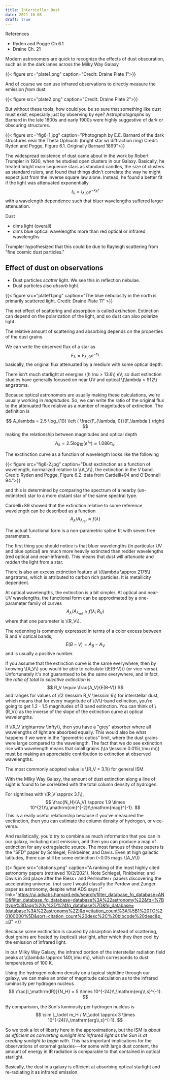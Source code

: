 ```yaml
---
title: Interstellar Dust
date: 2021-10-08
draft: true
---
```


References
* Ryden and Pogge Ch 6.1
* Draine Ch. 21

Modern astronomers are quick to recognize the effects of dust obscuration, such as in the dark lanes across the Milky Way Galaxy

{{< figure src="plate1.png" caption="Credit: Draine Plate 1">}}

And of course we can use infrared observations to directly measure the emission *from* dust

{{< figure src="plate2.png" caption="Credit: Draine Plate 2">}}

But without these tools, how could you be so sure that something like dust must exist, especially just by observing by eye? Astro*photographs* by Barnard in the late 1800s and early 1900s were highly suggestive of dark or obscuring structures.

{{< figure src="fig6-1.jpg" caption="Photograph by E.E. Barnard of the dark structures near the Theta Ophiuchi (bright star w/ diffraction ring) Credit: Ryden and Pogge, Figure 6.1. Originally Barnard 1899">}}

The widespread existence of dust came about in the work by Robert Trumpler in 1930, when he studied open clusters in our Galaxy. Basically, he treated bright main sequence stars as standard candles, the size of clusters as standard rulers, and found that things didn't correlate the way he might expect just from the inverse square law alone. Instead, he found a better fit if the light was attenuated exponentially
$$
I_\lambda = I_{\lambda, 0} e^{-\kappa_\lambda r}
$$
with a wavelength dependence such that bluer wavelengths suffered larger attenuation. 

Dust 
* dims light (overall)
* dims blue optical wavelengths more than red optical or infrared wavelengths

Trumpler hypothesized that this could be due to Rayleigh scattering from "fine cosmic dust particles."

## Effect of dust on observations

* Dust particles *scatter* light. We see this in reflection nebulae.
* Dust particles also *absorb* light.

{{< figure src="plate11.png" caption="The blue nebulosity in the north is primarily scattered light. Credit: Draine Plate 11" >}}

The net effect of scattering and absorption is called *extinction*.  Extinction can depend on the polarization of the light, and so dust can also polarize light.

The relative amount of scattering and absorbing depends on the properties of the dust grains.

We can write the observed flux of a star as
$$
F_\lambda = F_{\lambda, 0} e^{-\tau_\lambda}
$$
basically, the original flux attenuated by a medium with some optical depth. 

There isn't much starlight at energies \\(h \nu > 13.6\\) eV, so dust extinction studies have generally focused on near UV and optical \\(\lambda > 912\\) angstroms.

Because optical astronomers are usually making these calculations, we're usually working in *magnitudes*. So, we can write the ratio of the original flux to the attenuated flux relative as a number of magnitudes of extinction. The definition is 

$$
A_\lambda = 2.5 \log_{10} \left ( \frac{F_{\lambda, 0}}{F_\lambda } \right)
$$
making the relationship between magnitudes and optical depth
$$
A_\lambda = 2.5 \log_{10}(e^{\tau_\nu}) \approx 1.086 \tau_\lambda.
$$

The exctinction curve as a function of wavelength looks like the following 

{{< figure src="fig6-2.jpg" caption="Dust exctinction as a function of wavelength, normalized relative to \\(A_V\\), the extinction in the V band. Credit: Ryden and Pogge, Figure 6.2. data from Cardelli+94 and O'Donnell 94.">}}

and this is determined by comparing the spectrum of a nearby (un-extincted) star to a more distant star of the same spectral type. 

Cardelli+89 showed that the extinction relative to some reference wavelength can be described as a function
$$
A_\lambda / A_{\lambda_\mathrm{ref}} \approx f(\lambda)
$$

The actual functional form is a non-parametric spline fit with seven free parameters.

The first thing you should notice is that bluer wavelengths (in particular UV and blue optical) are much more heavily extincted than redder wavelengths (red optical and near-infrared). This means that dust will *attenuate* and *redden* the light from a star.

There is also an excess extinction feature at \\(\lambda \approx 2175\\) angstroms, which is attributed to carbon rich particles. It is metallicity dependent.

At optical wavelengths, the extinction is a bit simpler. At optical and near-UV wavelengths, the functional form can be approximated by a one-parameter family of curves
$$
A_\lambda / A_{\lambda_\mathrm{ref}} \approx f(\lambda; R_V)
$$
where that one parameter is \\(R_V\\).

The redenning is commonly expressed in terms of a color excess between B and V optical bands,
$$
E(B-V) = A_B - A_V
$$
and is usually a positive number.

If you assume that the extinction curve is the same everywhere, then by knowing \\(A_V\\) you would be able to calculate \\(E(B-V)\\) (or vice-versa). Unfortunately it's not guaranteed to be the same everywhere, and in fact, the *ratio of total to selective extinction* is 
$$
R_V \equiv \frac{A_V}{E(B-V)}
$$
and ranges for values of \\(2 \lesssim R_V \lesssim 6\\) for interstellar dust, which means that for every magnitude of \\(V\\)-band extinction, you're going to get 1.2 - 1.5 magnitudes of B band extinction. You can think of \\(R_V\\) as the inverse of the slope of the extinction curve at optical wavelengths.

If \\(R_V \rightarrow \infty\\), then you have a "grey" absorber where all wavelengths of light are absorbed equally. This would also be what happens if we were in the "geometric optics" limit, where the dust grains were large compared to the wavelength. The fact that we do see extinction rise with wavelength means that small grains (\\(a \lesssim 0.015\\,\mu m\\)) must be making an appreciable contribution to extinction at observed wavelengths.

The most commonly adopted value is \\(R_V = 3.1\\) for general ISM.

With the Milky Way Galaxy, the amount of dust extinction along a line of sight is found to be correlated with the total column density of hydrogen.

For sightlines with  \\(R_V \approx 3.1\\),
$$
\frac{N_H}{A_V} \approx 1.9 \times 10^{21}\\,\mathrm{cm}^{-2}\\;\mathrm{mag}^{-1}.
$$
This is a really useful relationship because if you've measured the exctinction, then you can estimate the column density of hydrogen, or vice-versa.

And realistically, you'd try to combine as much information that you can in our galaxy, including dust emission, and then you can produce a map of extinction for any extragalactic source. The most famous of these papers is the "SFD" paper by Schlegel, Finkbeiner, and Davis. Even at high galactic latitudes, there can still be some extinction (~0.05 mags \\(A_V\\))

{{< figure src="citations.png" caption="A ranking of the most highly cited astronomy papers (retrieved 10/2/2021). Note Schlegel, Finkbeiner, and Davis in 3rd place after the Riess+ and Perlmutter+ papers discovering the accelerating universe. (not sure I would classify the Perdew and Zunger paper as astronomy, despite what ADS says.)" link="https://ui.adsabs.harvard.edu/search/filter_database_fq_database=AND&filter_database_fq_database=database%3A%22astronomy%22&fq=%7B!type%3Daqp%20v%3D%24fq_database%7D&fq_database=(database%3A%22astronomy%22)&q=citation_count%3A%5B1%20TO%20100000%5D&sort=citation_count%20desc%2C%20bibcode%20desc&p_=0" >}}

Because some exctinction is caused by absorption instead of scattering, dust grains are heated by (optical) starlight, after which they then cool by the emission of infrared light.

In our Milky Way Galaxy, the infrared portion of the interstellar radiation field peaks at \\(\lambda \approx 140\\,\mu m\\), which corresponds to dust temperatures of 100 K. 

Using the hydrogen column density on a typical sightline through our galaxy, we can make an order of magnitude calculation as to the infrared luminosity per hydrogen nucleus
$$
\frac{I_\mathrm{IR}}{N_H} = 5 \times 10^{-24}\\,\mathrm{erg\\,s}^{-1}.
$$

By comparision, the Sun's luminosity per hydrogen nucleus is
$$
\sim L_\odot m_H / M_\odot \approx 3 \times 10^{-24}\\,\mathrm{erg\\,s}^{-1}.
$$

So we took a lot of liberty here in the approximations, but the ISM is *about as efficient as converting sunlight into infrared light as the Sun is at creating sunlight to begin with*. This has important implications for the observations of external galaxies---for some with large dust content, the amount of energy in IR radiation is comparable to that contained in optical starlight.

Basically, the dust in a galaxy is efficient at absorbing optical starlight and re-radiating it as infrared emission.